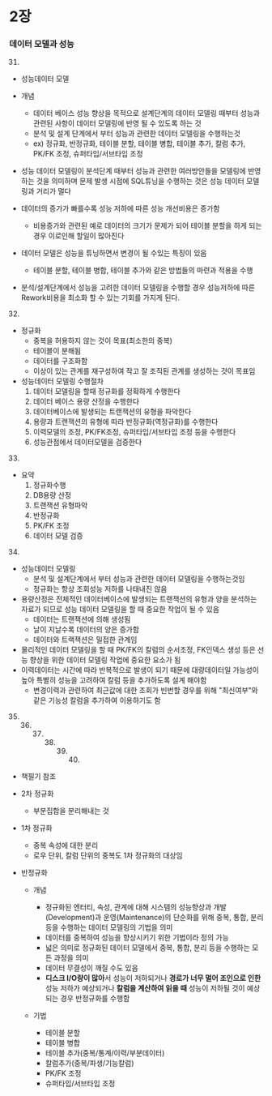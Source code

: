 # 2장

### 데이터 모델과 성능

31. 

- 성능데이터 모델

- 개념
  - 데이터 베이스 성능 향상을 목적으로 설계단계의 데이터 모델링 때부터 성능과 관련된 사항이 데이터 모델링에 반영 될 수 있도록 하는 것
  - 분석 및 설계 단계에서 부터 성능과 관련한 데이터 모델링을 수행하는것
  - ex) 정규화, 반정규화, 테이블 분할, 테이블 병합, 테이블 추가, 칼럼 추가, PK/FK 조정, 슈퍼타입/서브타입 조정
- 성능 데이터 모델링이 분석단계 때부터 성능과 관련한 여러방안들을 모델링에 반영하는 것을 의미하며 문제 발생 시점에 SQL튜닝을 수행하는 것은 성능 데이터 모델링과 거리가 멀다
- 데이터의 증가가 빠를수록 성능 저하에 따른 성능 개선비용은 증가함
  - 비용증가와 관련된 예로 데이터의 크기가 문제가 되어 테이블 분할을 하게 되는 경우 이로인해 할일이 많아진다
- 데이터 모델은 성능을 튜닝하면서 변경이 될 수있는 특징이 있음
  - 테이블 분할, 테이블 병합, 테이블 추가와 같은 방법들의 마련과 적용을 수행
- 분석/설계단계에서 성능을 고려한 데이터 모델링을 수행할 경우 성능저하에 따른 Rework비용을 최소화 할 수 있는 기회를 가지게 된다.

32. 

- 정규화
  - 중복을 허용하지 않는 것이 목표(최소한의 중복)
  - 테이블이 분해됨
  - 데이터를 구조화함
  - 이상이 있는 관계를 재구성하여 작고 잘 조직된 관계를 생성하는 것이 목표임
- 성능데이터 모델링 수행절차
  1. 데이터 모델링을 할때 정규화를 정확하게 수행한다
  2. 데이터 베이스 용량 산정을 수행한다
  3. 데이터베이스에 발생되는 트랜잭션의 유형을 파악한다
  4. 용량과 트랜잭션의 유형에 따라 반정규화(역정규화)를 수행한다
  5. 이력모델의 조정, PK/FK조정, 슈퍼타입/서브타입 조정 등을 수행한다
  6. 성능관점에서 데이터모델을 검증한다

33. 

- 요약
  1. 정규화수행
  2. DB용량 산정
  3. 트랜잭션 유형파악
  4. 반정규화
  5. PK/FK 조정
  6. 데이터 모델 검증

34. 

- 성능데이터 모델링
  - 분석 및 설계단계에서 부터 성능과 관련한 데이터 모델링을 수행하는것임
  - 정규화는 항상 조회성능 저하를 나태내진 않음
- 용량산정은 전체적인 데이터베이스에 발생되는 트랜잭션의 유형과 양을 분석하는 자료가 되므로 성능 데이터 모델링을 할 때 중요한 작업이 될 수 있음
  - 데이터는 트랜잭션에 의해 생성됨
  - 날이 지날수록 데이터의 양은 증가함
  - 데이터와 트랙잭션은 밀접한 관계임
- 물리적인 데이터 모델링을 할 때 PK/FK의 칼럼의 순서조정, FK인덱스 생성 등은 선능 향상을 위한 데이터 모델링 작업에 중요한 요소가 됨
- 이력데이터는 시간에 따라 반복적으로 발생이 되기 때문에 대량데이터일 가능성이 높아 특별히 성능을 고려하여 칼럼 등을 추가하도록 설계 해야함
  - 변경이력과 관련하여 최근값에 대한 조회가 빈번할 경우를 위해 "최신여부"와 같은 기능성 칼럼을 추가하여 이용하기도 함

35. 36. 37. 38. 39. 40.

- 책필기 참조

- 2차 정규화

  - 부분집합을 분리해내는 것

- 1차 정규화

  - 중복 속성에 대한 분리
  - 로우 단위, 칼럼 단위의 중복도 1차 정규화의 대상임

- 반정규화

  - 개념

    - 정규화된 엔터티, 속성, 관계에 대해 시스템의 성능향상과 개발(Development)과 운영(Maintenance)의 단순화를 위해 중복, 통합, 분리 등을 수행하는 데이터 모델링의 기법을 의미
    - 데이터를 중복하여 성능을 향상시키기 위한 기법이라 정의 가능
    - 넓은 의미로 정규화된 데이터 모델에서 중복, 통합, 분리 등을 수행하는 모든 과정을 의미
    - 데이터 무결성이 깨질 수도 있음
    - **디스크 I/O량이 많아**서 성능이 저하되거나 **경로가 너무 멀어 조인으로 인한** 성능 저하가 예상되거나 **칼럼을 계산하여 읽을 때** 성능이 저하될 것이 예상되는 경우 반정규화를 수행함

  - 기법

    - 테이블 분할
    - 테이블 병합
    - 테이블 추가(중복/통계/이력/부분데이터)
    - 칼럼추가(중복/파생/기능칼럼)
    - PK/FK 조정
    - 슈퍼타입/서브타입 조정

    

